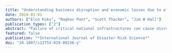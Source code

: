 ```yaml
---
title: "Understanding business disruption and economic losses due to electricity failures and flooding"
date: 2019-01-01
authors: ["Elco Koks", "Raghav Pant", "Scott Thacker", "Jim W Hall"]
publication_types: ["2"]
abstract: "Failure of critical national infrastructures can cause disruptions with widespread economic impacts. To analyze these economic impacts, we present an integrated modeling framework that combines: (1) geospatial information on infrastructure assets/networks and the natural hazards to which they are exposed; (2) geospatial modeling of the reliance of businesses upon infrastructure services, in order to quantify disruption to businesses locations and economic activities in the event of infrastructure failures; and (3) multiregional supply-use economic modeling to analyze wider economic impacts of disruptions to businesses. The methodology is exemplified through a case study for the United Kingdom. The study uses geospatial information on the location of electricity infrastructure assets and local industrial areas, and employs a multiregional supply-use model of the UK economy that traces the impacts of floods of different return intervals across 37 subnational regions of the UK. The results show up to a 300% increase in total economic losses when power outages are included in the risk assessment, compared to analysis that just includes the economic impacts of business interruption due to flooded business premises. This increase indicates that risk studies that do not include failure of critical infrastructures may be underestimating the total losses."
featured: false
publication: "*International Journal of Disaster Risk Science*"
doi: "10.1007/s13753-019-00236-y"
---
```


